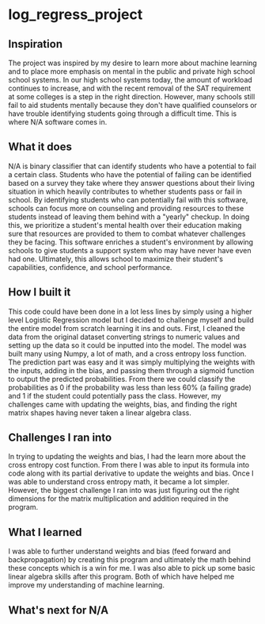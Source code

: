 # log_regress_project

## Inspiration
The project was inspired by my desire to learn more about machine learning and to place more emphasis on mental in the public and private high school school systems. In our high school systems today, the amount of workload continues to increase, and with the recent removal of the SAT requirement at some colleges is a step in the right direction. However, many schools still fail to aid students mentally because they don't have qualified counselors or have trouble identifying students going through a difficult time. This is where N/A software comes in. 

## What it does
N/A is binary classifier that can identify students who have a potential to fail a certain class. Students who have the potential of failing can be identified based on a survey they take where they answer questions about their living situation in which heavily contributes to whether students pass or fail in school. By identifying students who can potentially fail with this software, schools can focus more on counseling and providing resources to these students instead of leaving them behind with a "yearly" checkup. In doing this, we prioritize a student's mental health over their education making sure that resources are provided to them to combat whatever challenges they be facing. This software enriches a student's environment by allowing schools to give students a support system who may have never have even had one. Ultimately, this allows school to maximize their student's capabilities, confidence, and school performance. 

## How I built it
This code could have been done in a lot less lines by simply using a higher level Logistic Regression model but I decided to challenge myself and build the entire model from scratch learning it ins and outs. First, I cleaned the data from the original dataset converting strings to numeric values and setting up the data so it could be inputted into the model. The model was built many using Numpy, a lot of math, and a cross entropy loss function. The prediction part was easy and it was simply multiplying the weights with the inputs, adding in the bias, and passing them through a sigmoid function to output the predicted probabilities. From there we could classify the probabilities as 0 if the probability was less than less 60% (a failing grade) and 1 if the student could potentially pass the class. However, my challenges came with updating the weights, bias, and finding the right matrix shapes having never taken a linear algebra class. 

## Challenges I ran into
In trying to updating the weights and bias, I had the learn more about the cross entropy cost function. From there I was able to input its formula into code along with its partial derivative to update the weights and bias. Once I was able to understand cross entropy math, it became a lot simpler. However, the biggest challenge I ran into was just figuring out the right dimensions for the matrix multiplication and addition required in the program. 

## What I learned
I was able to further understand weights and bias (feed forward and backpropagation) by creating this program and ultimately the math behind these concepts which is a win for me. I was also able to pick up some basic linear algebra skills after this program. Both of which have helped me improve my understanding of machine learning.

## What's next for N/A

